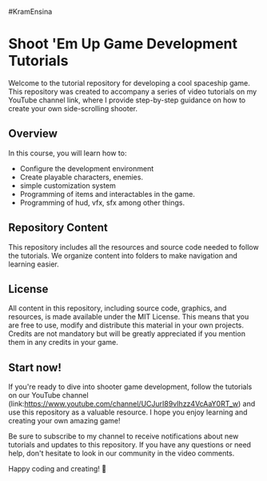 #KramEnsina
# Shoot 'Em Up Game Development Tutorials 

Welcome to the tutorial repository for developing a cool spaceship game. This repository was created to accompany a series of video tutorials on my YouTube channel link, where I provide step-by-step guidance on how to create your own side-scrolling shooter.

## Overview

In this course, you will learn how to:

- Configure the development environment
- Create playable characters, enemies.
- simple customization system
- Programming of items and interactables in the game.
- Programming of hud, vfx, sfx among other things.

## Repository Content

This repository includes all the resources and source code needed to follow the tutorials. We organize content into folders to make navigation and learning easier.

## License

All content in this repository, including source code, graphics, and resources, is made available under the MIT License. This means that you are free to use, modify and distribute this material in your own projects. Credits are not mandatory but will be greatly appreciated if you mention them in any credits in your game.

## Start now!

If you're ready to dive into shooter game development, follow the tutorials on our YouTube channel (link:https://www.youtube.com/channel/UCJurI89vIhzz4VcAaY0RT_w) and use this repository as a valuable resource. I hope you enjoy learning and creating your own amazing game!

Be sure to subscribe to my channel to receive notifications about new tutorials and updates to this repository. If you have any questions or need help, don't hesitate to look in our community in the video comments.

Happy coding and creating! 🚀
